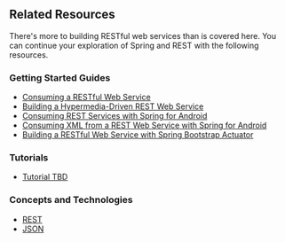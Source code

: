 ## Related Resources

There's more to building RESTful web services than is covered here. You can continue your exploration of Spring and REST with the following resources.

### Getting Started Guides

* [Consuming a RESTful Web Service][gs-consuming-rest]
* [Building a Hypermedia-Driven REST Web Service][gs-rest-hateoas]
* [Consuming REST Services with Spring for Android][gs-consuming-rest-android]
* [Consuming XML from a REST Web Service with Spring for Android][gs-consuming-rest-xml-android]
* [Building a RESTful Web Service with Spring Bootstrap Actuator][gs-actuator-service]

[gs-consuming-rest]: /guides/gs/consuming-rest/content
[gs-consuming-rest-android]: /guides/gs/consuming-rest-android/content
[gs-rest-hateoas]: /guides/gs/rest-hateoas/content
[gs-consuming-rest-xml-android]: /guides/gs/consuming-rest-xml-android/content
[gs-actuator-service]: /guides/gs/actuator-service/content

### Tutorials

* [Tutorial TBD][tut-tbd]

[tut-tbd]: /guides/tutorials/tbd

### Concepts and Technologies

* [REST][u-rest]
* [JSON][u-json]

[u-rest]: /understanding/rest
[u-json]: /understanding/json


